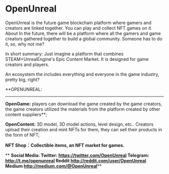 # OpenUnreal
OpenUnreal is the future game blockchain platform where gamers and creators are linked together. You can play and collect NFT games on it.
About
In the future, there will be a platform where all the gamers and game creators gathered together to build a global community. Someone has to do it, so, why not me?

In short summary: Just imagine a platform that combines STEAM+UnrealEngine's Epic Content Market. It is designed for game creators and players. 

An ecosystem the includes everything and everyone in the game industry, pretty big, right?



**OPENUNREAL:
****
**OpenGame:** players can download the game created by the game creators, the game creators utilized the materials from the platform created by other content suppliers**;

**OpenContent:** 3D model, 3D model actions, level design, etc..  Creators upload their creation and mint NFTs for them, they can sell their products in the form of  NFT;

**NFT Shop：**Collectible items, an NFT market for games.****

**
**Social Media:
Twitter: https://twitter.com/OpenUnreal
Telegram: http://t.me/openunreal
Reddit http://reddit.com/user/OpenUnreal
Medium http://medium.com/@OpenUnreal****
